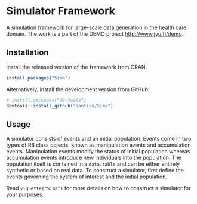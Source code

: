 
# Simulator Framework

A simulation framework for large-scale data generation in the health
care domain. The work is a part of the DEMO project
<http://www.jyu.fi/demo>.

## Installation

Install the released version of the framework from CRAN:

``` r
install.packages("Sima")
```

Alternatively, install the development version from GitHub:

``` r
# install.packages("devtools")
devtools::install_github("santikk/Sima")
```

## Usage

A simulator consists of events and an initial population. Events come in
two types of R6 class objects, known as manipulation events and
accumulation events. Manipulation events modify the status of initial
population whereas accumulation events introduce new individuals into
the population. The population itself is contained in a `data.table` and
can be either entirely synthetic or based on real data. To construct a
simulator, first define the events governing the system of interest and
the initial population.

Read `vignette("Sima")` for more details on how to construct a simulator
for your purposes.
